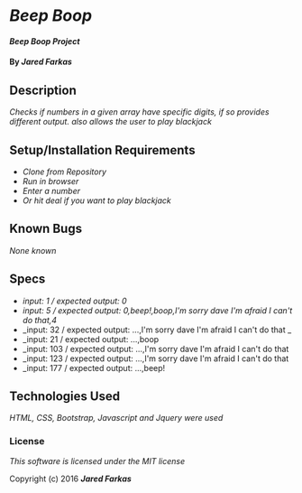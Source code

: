 # _Beep Boop_

#### _Beep Boop Project_

#### By _**Jared Farkas**_

## Description

_Checks if numbers in a given array have specific digits, if so provides different output. also allows the user to play blackjack_

## Setup/Installation Requirements

* _Clone from Repository_
* _Run in browser_
* _Enter a number_
* _Or hit deal if you want to play blackjack_


## Known Bugs

_None known_

## Specs
* _input: 1 / expected output: 0_
* _input: 5 / expected output: 0,beep!,boop,I'm sorry dave I'm afraid I can't do that,4_
* _input: 32 / expected output: ...,I'm sorry dave I'm afraid I can't do that _
* _input: 21 / expected output: ...,boop
* _input: 103 / expected output: ...,I'm sorry dave I'm afraid I can't do that
* _input: 123 / expected output: ...,I'm sorry dave I'm afraid I can't do that
* _input: 177 / expected output: ...,beep!

## Technologies Used

_HTML, CSS, Bootstrap, Javascript and Jquery were used_

### License

*This software is licensed under the MIT license*

Copyright (c) 2016 **_Jared Farkas_**
